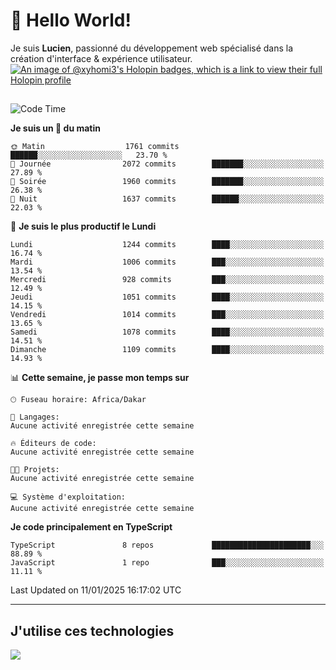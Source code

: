 # 👋 Hello World!

Je suis **Lucien**, passionné du développement web spécialisé dans la création d'interface & expérience utilisateur.
[![An image of @xyhomi3's Holopin badges, which is a link to view their full Holopin profile](https://holopin.me/xyhomi3)](https://holopin.io/@xyhomi3)

##

<!--START_SECTION:waka-->
![Code Time](http://img.shields.io/badge/Code%20Time-2%2C834%20hrs%2050%20mins-blue)

**Je suis un 🐤 du matin** 

```text
🌞 Matin                  1761 commits        ██████░░░░░░░░░░░░░░░░░░░   23.70 % 
🌆 Journée                2072 commits        ███████░░░░░░░░░░░░░░░░░░   27.89 % 
🌃 Soirée                 1960 commits        ███████░░░░░░░░░░░░░░░░░░   26.38 % 
🌙 Nuit                   1637 commits        ██████░░░░░░░░░░░░░░░░░░░   22.03 % 
```
📅 **Je suis le plus productif le Lundi** 

```text
Lundi                    1244 commits        ████░░░░░░░░░░░░░░░░░░░░░   16.74 % 
Mardi                    1006 commits        ███░░░░░░░░░░░░░░░░░░░░░░   13.54 % 
Mercredi                 928 commits         ███░░░░░░░░░░░░░░░░░░░░░░   12.49 % 
Jeudi                    1051 commits        ████░░░░░░░░░░░░░░░░░░░░░   14.15 % 
Vendredi                 1014 commits        ███░░░░░░░░░░░░░░░░░░░░░░   13.65 % 
Samedi                   1078 commits        ████░░░░░░░░░░░░░░░░░░░░░   14.51 % 
Dimanche                 1109 commits        ████░░░░░░░░░░░░░░░░░░░░░   14.93 % 
```


📊 **Cette semaine, je passe mon temps sur** 

```text
🕑︎ Fuseau horaire: Africa/Dakar

💬 Langages: 
Aucune activité enregistrée cette semaine

🔥 Éditeurs de code: 
Aucune activité enregistrée cette semaine

🐱‍💻 Projets: 
Aucune activité enregistrée cette semaine

💻 Système d'exploitation: 
Aucune activité enregistrée cette semaine
```

**Je code principalement en TypeScript** 

```text
TypeScript               8 repos             ██████████████████████░░░   88.89 % 
JavaScript               1 repo              ███░░░░░░░░░░░░░░░░░░░░░░   11.11 % 
```




 Last Updated on 11/01/2025 16:17:02 UTC
<!--END_SECTION:waka-->
---

## J'utilise ces technologies

<p align="left">
  <a href="https://skillicons.dev">
    <img src="https://skillicons.dev/icons?i=ts,js,md,scss,tailwind,react,docker,express,astro,vite,nextjs,vercel,figma,ableton" />
  </a>
</p>

